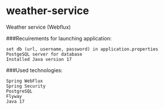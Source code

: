 # weather-service
Weather service (Webflux)

###Recuirements for launching application:

    set db (url, username, password) in application.properties
    PostgeSQL server for database
    Installed Java version 17

###Used technologies:

    Spring WebFlux
    Spring Security
    PostgreSQL
    Flyway
    Java 17
